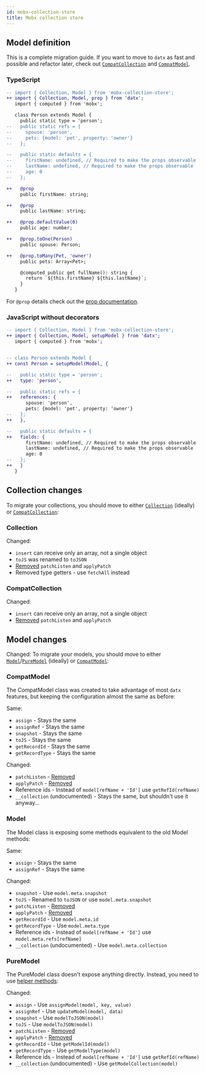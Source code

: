 ```yaml
---
id: mobx-collection-store
title: Mobx collection store
---
```


## Model definition

This is a complete migration guide. If you want to move to `datx` as fast and possible and refactor later, check out [`CompatCollection`](compat-collection) and [`CompatModel`](compat-model).

### TypeScript

```diff
-- import { Collection, Model } from 'mobx-collection-store';
++ import { Collection, Model, prop } from 'datx';
   import { computed } from 'mobx';

   class Person extends Model {
     public static type = 'person';
--   public static refs = {
--     spouse: 'person',
--     pets: {model: 'pet', property: 'owner'}
--   };

--   public static defaults = {
--     firstName: undefined, // Required to make the props observable
--     lastName: undefined, // Required to make the props observable
--     age: 0
--   };

++   @prop
     public firstName: string;

++   @prop
     public lastName: string;

++   @prop.defaultValue(0)
     public age: number;

++   @prop.toOne(Person)
     public spouse: Person;

++   @prop.toMany(Pet, 'owner')
     public pets: Array<Pet>;

     @computed public get fullName(): string {
       return `${this.firstName} ${this.lastName}`;
     }
   }
```

For `@prop` details check out the [prop documentation](prop).

### JavaScript without decorators

```diff
-- import { Collection, Model } from 'mobx-collection-store';
++ import { Collection, Model, setupModel } from 'datx';
   import { computed } from 'mobx';


-- class Person extends Model {
++ const Person = setupModel(Model, {

--   public static type = 'person';
++   type: 'person',

--   public static refs = {
++   references: {
       spouse: 'person',
       pets: {model: 'pet', property: 'owner'}
--   };
++   },

--   public static defaults = {
++   fields: {
       firstName: undefined, // Required to make the props observable
       lastName: undefined, // Required to make the props observable
       age: 0
--   };
++   }
   }
```

## Collection changes

To migrate your collections, you should move to either [`Collection`](collection) (ideally) or [`CompatCollection`](compat-collection):

### Collection

Changed:
* `insert` can receive only an array, not a single object
* `toJS` was renamed to `toJSON`
* [Removed](https://github.com/infinum/datx/issues/8) `patchListen` and `applyPatch`
* Removed type getters - use `fetchAll` instead

### CompatCollection

Changed:
* `insert` can receive only an array, not a single object
* [Removed](https://github.com/infinum/datx/issues/8) `patchListen` and `applyPatch`

## Model changes

Changed:
To migrate your models, you should move to either [`Model`](odel)/[`PureModel`](pure-model) (ideally) or [`CompatModel`](migration-compat-model):

### CompatModel

The CompatModel class was created to take advantage of most `datx` features, but keeping the configuration almost the same as before:

Same:
* `assign` - Stays the same
* `assignRef` - Stays the same
* `snapshot` - Stays the same
* `toJS` - Stays the same
* `getRecordId` - Stays the same
* `getRecordType` - Stays the same

Changed:
* `patchListen` - [Removed](https://github.com/infinum/datx/issues/8)
* `applyPatch` - [Removed](https://github.com/infinum/datx/issues/8)
* Reference ids - Instead of `model[refName + 'Id']` use `getRefId(refName)`
* `__collection` (undocumented) - Stays the same, but shouldn't use it anyway...

### Model

The Model class is exposing some methods equivalent to the old Model methods:

Same:
* `assign` - Stays the same
* `assignRef` - Stays the same

Changed:
* `snapshot` - Use `model.meta.snapshot`
* `toJS` - Renamed to `toJSON` or use `model.meta.snapshot`
* `patchListen` - [Removed](https://github.com/infinum/datx/issues/8)
* `applyPatch` - [Removed](https://github.com/infinum/datx/issues/8)
* `getRecordId` - Use `model.meta.id`
* `getRecordType` - Use `model.meta.type`
* Reference ids - Instead of `model[refName + 'Id']` use `model.meta.refs[refName]`
* `__collection` (undocumented) - Use `model.meta.collection`

### PureModel

The PureModel class doesn't expose anything directly. Instead, you need to use [helper methods](model-utils):

Changed:
* `assign` - Use `assignModel(model, key, value)`
* `assignRef` - Use `updateModel(model, data)`
* `snapshot` - Use `modelToJSON(model)`
* `toJS` - Use `modelToJSON(model)`
* `patchListen` - [Removed](https://github.com/infinum/datx/issues/8)
* `applyPatch` - [Removed](https://github.com/infinum/datx/issues/8)
* `getRecordId` - Use `getModelId(model)`
* `getRecordType` - Use `getModelType(model)`
* Reference ids - Instead of `model[refName + 'Id']` use `getRefId(refName)`
* `__collection` (undocumented) - Use `getModelCollection(model)`
